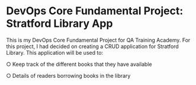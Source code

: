 # DevOps Core Fundamental Project: Stratford Library App
This is my DevOps Core Fundamental Project for QA Training Academy. For this project, I had decided on creating a CRUD application for Stratford Library. This application will be used to: 
<p> ○ Keep track of the different books that they have available
<p> ○ Details of readers borrowing books in the library


